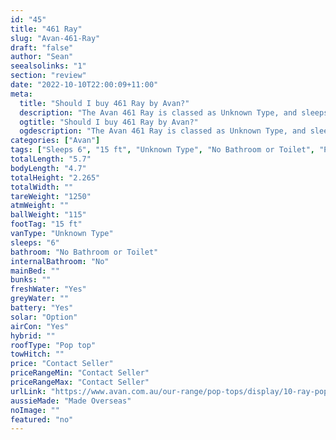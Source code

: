```yaml
---
id: "45"
title: "461 Ray"
slug: "Avan-461-Ray"
draft: "false"
author: "Sean"
seealsolinks: "1"
section: "review"
date: "2022-10-10T22:00:09+11:00"
meta:
  title: "Should I buy 461 Ray by Avan?"
  description: "The Avan 461 Ray is classed as Unknown Type, and sleeps 6 people. It is Made Overseas and comes in at 15 ft. It generally has No Bathroom or Toilet."
  ogtitle: "Should I buy 461 Ray by Avan?"
  ogdescription: "The Avan 461 Ray is classed as Unknown Type, and sleeps 6 people. It is Made Overseas and comes in at 15 ft. It generally has No Bathroom or Toilet."
categories: ["Avan"]
tags: ["Sleeps 6", "15 ft", "Unknown Type", "No Bathroom or Toilet", "Pop top", "Price Unknown", "Made Overseas"]
totalLength: "5.7"
bodyLength: "4.7"
totalHeight: "2.265"
totalWidth: ""
tareWeight: "1250"
atmWeight: ""
ballWeight: "115"
footTag: "15 ft"
vanType: "Unknown Type"
sleeps: "6"
bathroom: "No Bathroom or Toilet"
internalBathroom: "No"
mainBed: ""
bunks: ""
freshWater: "Yes"
greyWater: ""
battery: "Yes"
solar: "Option"
airCon: "Yes"
hybrid: ""
roofType: "Pop top"
towHitch: ""
price: "Contact Seller"
priceRangeMin: "Contact Seller"
priceRangeMax: "Contact Seller"
urlLink: "https://www.avan.com.au/our-range/pop-tops/display/10-ray-pop-top"
aussieMade: "Made Overseas"
noImage: ""
featured: "no"
---
```

